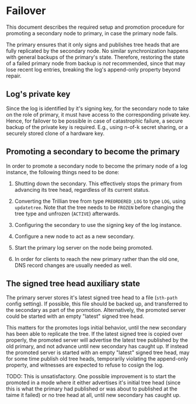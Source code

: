# Failover

This document describes the required setup and promotion procedure for
promoting a secondary node to primary, in case the primary node fails.

The primary ensures that it only signs and publishes tree heads that
are fully replicated by the secondary node. No similar synchronization
happens with general backups of the primary's state. Therefore,
restoring the state of a failed primary node from backup is *not*
recommended, since that may lose recent log entries, breaking the
log's append-only property beyond repair.

## Log's private key

Since the log is identified by it's signing key, for the secondary
node to take on the role of primary, it must have access to the
corresponding private key. Hence, for failover to be possible in case
of catastrophic failure, a secure backup of the private key is
required. E.g., using n-of-k secret sharing, or a securely stored
clone of a hardware key.

## Promoting a secondary to become the primary

In order to promote a secondary node to become the primary node of a
log instance, the following things need to be done:

1. Shutting down the secondary. This effectively stops the primary
   from advancing its tree head, regardless of its current status.

2. Converting the Trillian tree from type `PREORDERED_LOG` to type
   `LOG`, using `updatetree`. Note that the tree needs to be `FROZEN`
   before changing the tree type and unfrozen (`ACTIVE`) afterwards.

3. Configuring the secondary to use the signing key of the log instance.

4. Configure a new node to act as a new secondary.

5. Start the primary log server on the node being promoted.

6. In order for clients to reach the new primary rather than the old
   one, DNS record changes are usually needed as well.

## The signed tree head auxiliary state

The primary server stores it's latest signed tree head to a file
(`sth-path` config setting). If possible, this file should be backed
up, and transferred to the secondary as part of the promotion.
Alternatively, the promoted server could be started with an empty
"latest" signed tree head.

This matters for the promotes logs initial behavior, until the new
secondary has been able to replicate the tree. If the latest signed
tree is copied over properly, the promoted server will advertise the
latest tree published by the old primary, and not advance until new
secondary has caught up. If instead the promoted server is started
with an empty "latest" signed tree head, may for some time publish old
tree heads, temporarily violating the append-only property, and
witnesses are expected to refuse to cosign the log.

TODO: This is unsatisfactory. One possible improvement is to start the
promoted in a mode where it either advertises it's initial tree head
(since this is what the primary had published or was about to
published at the taime it failed) or no tree head at all, until new
secondary has caught up.
